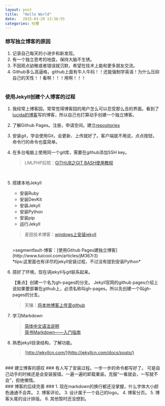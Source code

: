 ```yaml
---
layout: post
title:  "Holle World"
date:   2015-03-20 13:36:55
categories: 吐槽
---
```

### 想写独立博客的原因 ###
1. 记录自己每天的小进步和新发现。
2. 有一个独立思考的地盘，保持大脑不生锈。
3. 不因观点幼稚或者错误就沉默，希望在技术上能和更多朋友交流。
4. Github多么高逼格，github上面有牛人牛码！！还能强制学英语！为什么压抑自己的天性！！看啊！！！用啊！！！<br/><br/>

### 使用Jekyll创建个人博客的过程 ###
1. 我经常上博客园，常常觉得博客园的用户怎么可以忍受那么丑的界面。看到了[lucida的博客](http://zh.lucida.me/blog/my-first-article/)写的博客，所以自己也打算动手创建一个独立博客。
1. 了解Github Pages。注册，申请空间。建立[repositories](http://lijunsunny.github.io/blog "李俊的博客")
2. 安装git，学会使用Git，会更新、上传就好了。客户端就不用说，点点按钮，命令行的命令也蛮简单。
3. 在多台电脑上使用同一个git库，需要在github添加SSH key。
	>LMLPHP后院：[GITHUB之GIT BASH使用教程](http://blog.lmlphp.com/archives/7)
	<br/>

3. 搭建本地Jekyll
	- 安装Ruby
	- 安装DevKit
	- 安装Jekyll
	- 安装Python
	- 安装pip
	- 运行Jekyll
	
	>麦田技术博客：[windows上安装jekyll](http://itmyhome.com/2015/01/jekyll-installed-on-windows/#)
	<br/>
	>segmentfault-博客：[使用Github Pages建独立博客](http://www.tuicool.com/articles/jM367r3)<br/>
	*tips:这里面也有详尽的jekyll安装过程，不过没有提到安装Python*
1. 搭好了环境，现在讲jekyll与git联系起来。

	【重点】创建一个名为gh-pages的分支。
Jekyll官网的github pages介绍上说如果要部署在github上，必须名称叫gh-pages。所以先创建一个叫gh-pages的分支。
	>天镶：[将本地博客上传至github](http://segmentfault.com/blog/skyinlayer/1190000000406019)

1. 学习Markdown
	>[简体中文语法说明](http://wowubuntu.com/markdown/#list)<br/>
	>[简书Markdown——入门指南](http://www.jianshu.com/p/1e402922ee32/)

2. 熟悉jekyll目录结构，了解功能。

	>[http://jekyllcn.com/](http://jekyllcn.com/docs/posts/)

<br/>
### 建立博客的感叹 ###
有人写了安装过程。一步一步的命令都写好了。
可是自己动手的时候还是会安装报错。一遍一遍的卸载重装。克服“一看就会，一写就不会”，拒绝懒惰。

<br/>
### 博客的后续完善 ###
1. 现在markdown的换行都还没掌握，什么字体大小颜色通通不会弄。
2. 博客评论。
3. 设计属于一个自己的logo。
4. 博客分页。
5. 博客头尾的设计排版。
6. 其他暂时还没想到。


